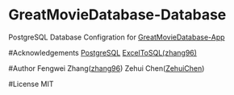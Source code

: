 # GreatMovieDatabase-Database
PostgreSQL Database Configration for [GreatMovieDatabase-App](https://github.com/zhang96/GreatMovieDatabase-App/new/master?readme=1)


#Acknowledgements
[PostgreSQL](https://www.postgresql.org/)
[ExcelToSQL(zhang96)](https://github.com/zhang96/ExcelToSQL)

#Author
Fengwei Zhang([zhang96](https://github.com/zhang96/))
Zehui Chen([ZehuiChen](https://github.com/ZehuiChen))

#License
MIT
